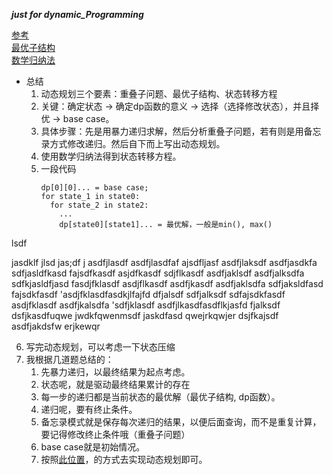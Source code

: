 ___just for dynamic_Programming___

[参考](https://github.com/chezhai/fucking-algorithm/blob/master/%E5%8A%A8%E6%80%81%E8%A7%84%E5%88%92%E7%B3%BB%E5%88%97/%E5%8A%A8%E6%80%81%E8%A7%84%E5%88%92%E8%AF%A6%E8%A7%A3%E8%BF%9B%E9%98%B6.md)     
[最优子结构](https://github.com/chezhai/fucking-algorithm/blob/master/%E5%8A%A8%E6%80%81%E8%A7%84%E5%88%92%E7%B3%BB%E5%88%97/%E6%9C%80%E4%BC%98%E5%AD%90%E7%BB%93%E6%9E%84.md)      
[数学归纳法](https://bbs.huaweicloud.com/blogs/193893)      

+ 总结   
  1.  动态规划三个要素：重叠子问题、最优子结构、状态转移方程      
  2.  关键：确定状态 -> 确定dp函数的意义 -> 选择（选择修改状态），并且择优 -> base case。   
  3.  具体步骤：先是用暴力递归求解，然后分析重叠子问题，若有则是用备忘录方式修改递归。然后自下而上写出动态规划。    
  4.  使用数学归纳法得到状态转移方程。      
  5.  <span id="jump1">一段代码<span>    
      ```
      dp[0][0]... = base case;
      for state_1 in state0:
        for state_2 in state2:
          ...
          dp[state0][state1]... = 最优解，一般是min(), max()
      ```


lsdf


jasdklf
jlsd
jas;df
j
asdfjlasdf
asdfjlasdfaf
ajsdfljasf
asdfjlaksdf
asdfjasdkfa
sdfjasldfkasd
fajsdfkasdf
asjdfkasdf
sdjflkasdf
asdfjaklsdf
asdfjalksdfa
sdfkjasldfjasd
fasdjfklasdf
asdjflkasdf
asdfjkasdf
asdfjaklsdfa
sdfjaksldfasd
fajsdkfasdf
'asdjfklasdfasdkjlfajfd
dfjalsdf
sdfjalksdf
sdfajsdkfasdf
asdjfklasdf
asdfjkalsdfa
'sdfjklasdf
asdfjlkasdfasdflkjasfd
fjalksdf
dsfjkasdfuqwe
jwdkfqwenmsdf
jaskdfasd
qwejrkqwjer
dsjfkajsdf
asdfjakdsfw
erjkewqr

  6.  写完动态规划，可以考虑一下状态压缩    
  7.  我根据几道题总结的：    
      1.  先暴力递归，以最终结果为起点考虑。    
      2.  状态呢，就是驱动最终结果累计的存在    
      3.  每一步的递归都是当前状态的最优解（最优子结构, dp函数）。    
      4.  递归呢，要有终止条件。    
      5.  备忘录模式就是保存每次递归的结果，以便后面查询，而不是重复计算，要记得修改终止条件哦（重叠子问题）    
      6.  base case就是初始情况。   
      7.  按照[此位置](#jump1)，的方式去实现动态规划即可。    
